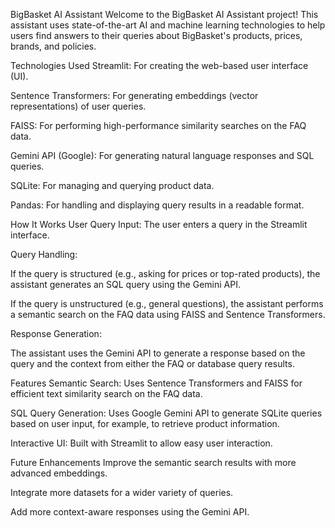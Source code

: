 BigBasket AI Assistant
Welcome to the BigBasket AI Assistant project! This assistant uses state-of-the-art AI and machine learning technologies to help users find answers to their queries about BigBasket's products, prices, brands, and policies.

Technologies Used
Streamlit: For creating the web-based user interface (UI).

Sentence Transformers: For generating embeddings (vector representations) of user queries.

FAISS: For performing high-performance similarity searches on the FAQ data.

Gemini API (Google): For generating natural language responses and SQL queries.

SQLite: For managing and querying product data.

Pandas: For handling and displaying query results in a readable format.




How It Works
User Query Input: The user enters a query in the Streamlit interface.

Query Handling:

If the query is structured (e.g., asking for prices or top-rated products), the assistant generates an SQL query using the Gemini API.

If the query is unstructured (e.g., general questions), the assistant performs a semantic search on the FAQ data using FAISS and Sentence Transformers.

Response Generation:

The assistant uses the Gemini API to generate a response based on the query and the context from either the FAQ or database query results.


Features
Semantic Search: Uses Sentence Transformers and FAISS for efficient text similarity search on the FAQ data.

SQL Query Generation: Uses Google Gemini API to generate SQLite queries based on user input, for example, to retrieve product information.

Interactive UI: Built with Streamlit to allow easy user interaction.

Future Enhancements
Improve the semantic search results with more advanced embeddings.

Integrate more datasets for a wider variety of queries.

Add more context-aware responses using the Gemini API.

